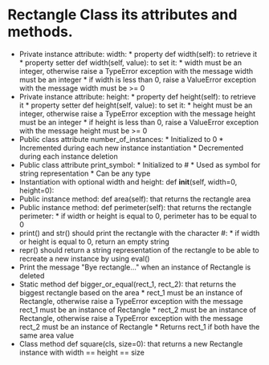 # Rectangle Class its attributes and methods.

* Private instance attribute: width:
        * property def width(self): to retrieve it
        * property setter def width(self, value): to set it:
                * width must be an integer, otherwise raise a TypeError exception with the message width must be an integer
                * if width is less than 0, raise a ValueError exception with the message width must be >= 0
* Private instance attribute: height:
        * property def height(self): to retrieve it
        * property setter def height(self, value): to set it:
                * height must be an integer, otherwise raise a TypeError exception with the message height must be an integer
                * if height is less than 0, raise a ValueError exception with the message height must be >= 0
* Public class attribute number_of_instances:
        * Initialized to 0
        * Incremented during each new instance instantiation
        * Decremented during each instance deletion
* Public class attribute print_symbol:
        * Initialized to #
        * Used as symbol for string representation
        * Can be any type
* Instantiation with optional width and height: def __init__(self, width=0, height=0):
* Public instance method: def area(self): that returns the rectangle area
* Public instance method: def perimeter(self): that returns the rectangle perimeter:
        * if width or height is equal to 0, perimeter has to be equal to 0
* print() and str() should print the rectangle with the character #:
        * if width or height is equal to 0, return an empty string
* repr() should return a string representation of the rectangle to be able to recreate a new instance by using eval()
* Print the message "Bye rectangle..." when an instance of Rectangle is deleted
* Static method def bigger_or_equal(rect_1, rect_2): that returns the biggest rectangle based on the area
        * rect_1 must be an instance of Rectangle, otherwise raise a TypeError exception with the message rect_1 must be an instance of Rectangle
        * rect_2 must be an instance of Rectangle, otherwise raise a TypeError exception with the message rect_2 must be an instance of Rectangle
        * Returns rect_1 if both have the same area value
* Class method def square(cls, size=0): that returns a new Rectangle instance with width == height == size
